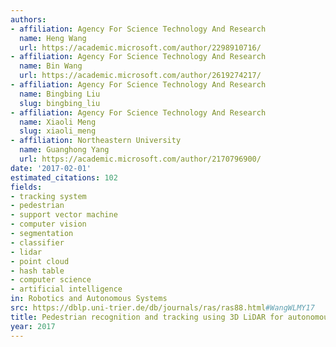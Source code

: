 ```yaml
---
authors:
- affiliation: Agency For Science Technology And Research
  name: Heng Wang
  url: https://academic.microsoft.com/author/2298910716/
- affiliation: Agency For Science Technology And Research
  name: Bin Wang
  url: https://academic.microsoft.com/author/2619274217/
- affiliation: Agency For Science Technology And Research
  name: Bingbing Liu
  slug: bingbing_liu
- affiliation: Agency For Science Technology And Research
  name: Xiaoli Meng
  slug: xiaoli_meng
- affiliation: Northeastern University
  name: Guanghong Yang
  url: https://academic.microsoft.com/author/2170796900/
date: '2017-02-01'
estimated_citations: 102
fields:
- tracking system
- pedestrian
- support vector machine
- computer vision
- segmentation
- classifier
- lidar
- point cloud
- hash table
- computer science
- artificial intelligence
in: Robotics and Autonomous Systems
src: https://dblp.uni-trier.de/db/journals/ras/ras88.html#WangWLMY17
title: Pedestrian recognition and tracking using 3D LiDAR for autonomous vehicle
year: 2017
---
```


